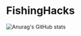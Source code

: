 # FishingHacks


![Anurag's GitHub stats](https://github-readme-stats.vercel.app/api?username=FishingHacks&show_icons=true&theme=dracula)
